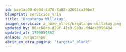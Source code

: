 ```yaml
---
id: bae1ac00-0e04-4d70-8a88-a2661ca30be7
blueprint: servicios_vrin
title: 'Urqutanpu Willakuy'
imagen_servicio: a_home_otros/urqutanpu-willakuy.png
updated_by: 06ac68ab-d29f-41e9-9b9a-dd4da3996484
updated_at: 1709059852
enlace: /urqutanpu
abrir_en_otra_pagina: 'target="_blank"'
---
```


